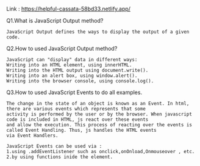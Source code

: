 Link : https://helpful-cassata-58bd33.netlify.app/



Q1.What is JavaScript Output method? 

    JavaScript Output defines the ways to display the output of a given code.

Q2.How to used JavaScript Output method?

    JavaScript can "display" data in different ways:
    Writing into an HTML element, using innerHTML.
    Writing into the HTML output using document.write().
    Writing into an alert box, using window.alert().
    Writing into the browser console, using console.log().

Q3.How to used JavaScript Events to do all examples.

    The change in the state of an object is known as an Event. In html, there are various events which represents that some 
    activity is performed by the user or by the browser. When javascript code is included in HTML, js react over these events 
    and allow the execution. This process of reacting over the events is called Event Handling. Thus, js handles the HTML events 
    via Event Handlers.

    JavaScript Events can be used via :
    1.using .addEventListener such as onclick,onOnload,Onmouseover , etc. 
    2.by using functions inide the element.